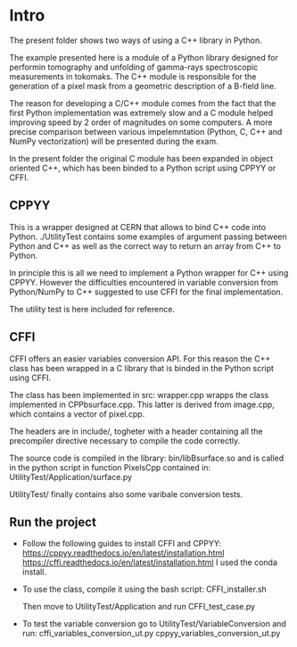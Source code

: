# Intro
The present folder shows two ways of using a C++ library in Python. 

The example presented here is a module of a Python library designed for performin tomography and unfolding of gamma-rays spectroscopic measurements in tokomaks. The C++ module is responsible for the generation of a pixel mask from a geometric description of a B-field line. 

The reason for developing a C/C++ module comes from the fact that the first Python implementation was extremely slow and a C module helped improving speed by 2 order of magnitudes on some computers. A more precise comparison between various impelemntation (Python, C, C++ and NumPy vectorization) will be presented during the exam. 

In the present folder the original C module has been expanded in object oriented C++, which has been binded to a Python script using CPPYY or CFFI.  

## CPPYY
This is a wrapper designed at CERN that allows to bind C++ code into Python. ./UtilityTest contains some examples of argument passing between Python and C++ as well as the correct way to return an array from C++ to Python. 

In principle this is all we need to implement a Python wrapper for C++ using CPPYY. However the difficulties encountered in variable conversion from Python/NumPy to C++ suggested to use CFFI for the final implementation.

The utility test is here included for reference. 

## CFFI
CFFI offers an easier variables conversion API. For this reason the C++ class has been wrapped in a C library that is binded in the Python script using CFFI. 

The class has been implemented in src: wrapper.cpp wrapps the class implemented in CPPbsurface.cpp. This latter is derived from image.cpp, which contains a vector of pixel.cpp. 

The headers are in include/, togheter with a header containing all the precompiler directive necessary to compile the code correctly.

The source code is compiled in the library: bin/libBsurface.so and is called in the python script in function PixelsCpp contained in:
UtilityTest/Application/surface.py 

UtilityTest/ finally contains also some varibale conversion tests.

## Run the project
* Follow the following guides to install CFFI and CPPYY:
    https://cppyy.readthedocs.io/en/latest/installation.html
    https://cffi.readthedocs.io/en/latest/installation.html
  I used the conda install.

* To use the class, compile it using the bash script:
    CFFI_installer.sh

  Then move to UtilityTest/Application and run CFFI_test_case.py

* To test the variable conversion go to UtilityTest/VariableConversion and run:
    cffi_variables_conversion_ut.py
    cppyy_variables_conversion_ut.py